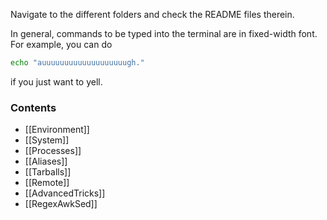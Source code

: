 Navigate to the different folders and check the README files therein.

In general, commands to be typed into the terminal are in fixed-width font.
For example, you can do
```bash
echo "auuuuuuuuuuuuuuuuuuugh."
```
if you just want to yell.

### Contents

* [[Environment]]
* [[System]]
* [[Processes]]
* [[Aliases]]
* [[Tarballs]]
* [[Remote]]
* [[AdvancedTricks]]
* [[RegexAwkSed]]
